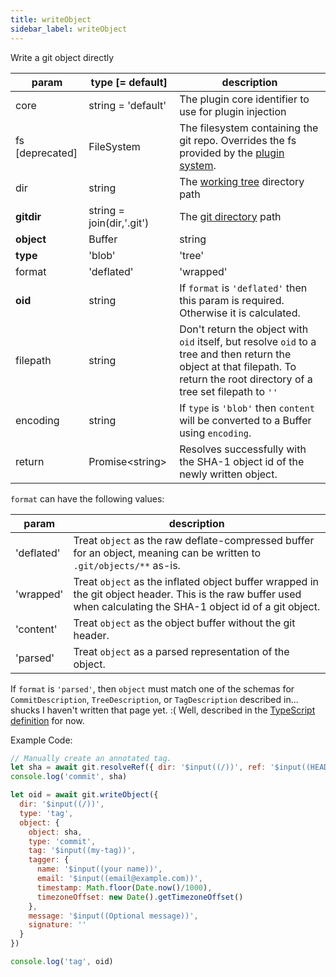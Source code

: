 ```yaml
---
title: writeObject
sidebar_label: writeObject
---
```


Write a git object directly

| param           | type [= default]                                         | description                                                                                                                                                                     |
| --------------- | -------------------------------------------------------- | ------------------------------------------------------------------------------------------------------------------------------------------------------------------------------- |
| core            | string = 'default'                                       | The plugin core identifier to use for plugin injection                                                                                                                          |
| fs [deprecated] | FileSystem                                               | The filesystem containing the git repo. Overrides the fs provided by the [plugin system](./plugin_fs.md).                                                                       |
| dir             | string                                                   | The [working tree](dir-vs-gitdir.md) directory path                                                                                                                             |
| **gitdir**      | string = join(dir,'.git')                                | The [git directory](dir-vs-gitdir.md) path                                                                                                                                      |
| **object**      | Buffer | string | Object                                 | The object to write.                                                                                                                                                            |
| **type**        | 'blob' | 'tree' | 'commit' | 'tag'                       | The kind of object to write.                                                                                                                                                    |
| format          | 'deflated' | 'wrapped' | 'content' | 'parsed' = 'parsed' | What format the object is in. The possible choices are listed below.                                                                                                            |
| **oid**         | string                                                   | If `format` is `'deflated'` then this param is required. Otherwise it is calculated.                                                                                            |
| filepath        | string                                                   | Don't return the object with `oid` itself, but resolve `oid` to a tree and then return the object at that filepath. To return the root directory of a tree set filepath to `''` |
| encoding        | string                                                   | If `type` is `'blob'` then `content` will be converted to a Buffer using `encoding`.                                                                                            |
| return          | Promise\<string\>                                        | Resolves successfully with the SHA-1 object id of the newly written object.                                                                                                     |

`format` can have the following values:

| param      | description                                                                                                                                                      |
| ---------- | ---------------------------------------------------------------------------------------------------------------------------------------------------------------- |
| 'deflated' | Treat `object` as the raw deflate-compressed buffer for an object, meaning can be written to `.git/objects/**` as-is.                                           |
| 'wrapped'  | Treat `object` as the inflated object buffer wrapped in the git object header. This is the raw buffer used when calculating the SHA-1 object id of a git object. |
| 'content'  | Treat `object` as the object buffer without the git header.                                                                                                      |
| 'parsed'   | Treat `object` as a parsed representation of the object.                                                                                                         |

If `format` is `'parsed'`, then `object` must match one of the schemas for `CommitDescription`, `TreeDescription`, or `TagDescription` described in...
shucks I haven't written that page yet. :( Well, described in the [TypeScript definition](https://github.com/isomorphic-git/isomorphic-git/blob/master/src/index.d.ts) for now.

Example Code:

```js live
// Manually create an annotated tag.
let sha = await git.resolveRef({ dir: '$input((/))', ref: '$input((HEAD))' })
console.log('commit', sha)

let oid = await git.writeObject({
  dir: '$input((/))',
  type: 'tag',
  object: {
    object: sha,
    type: 'commit',
    tag: '$input((my-tag))',
    tagger: {
      name: '$input((your name))',
      email: '$input((email@example.com))',
      timestamp: Math.floor(Date.now()/1000),
      timezoneOffset: new Date().getTimezoneOffset()
    },
    message: '$input((Optional message))',
    signature: ''
  }
})

console.log('tag', oid)
```
